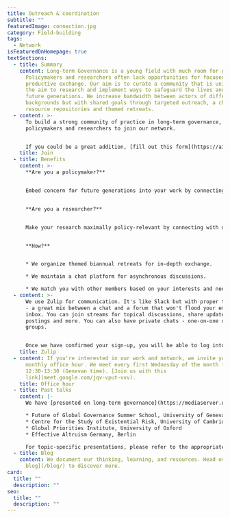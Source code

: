 ```yaml
---
title: Outreach & coordination
subtitle: ""
featuredImage: connection.jpg
category: Field-building
tags:
  - Network
isFeaturedOnHomepage: true
textSections:
  - title: Summary
    content: Long-term Governance is a young field with much room for growth.
      Policymakers and researchers often lack opportunities for focused and
      productive exchange. Our aim is to curate a community that is united in
      the aim to research and implement ways to safeguard the lives and freedom of 
      future generations. We increase bandwidth between actors of different 
      backgrounds but with shared goals through targeted outreach, a chat server,
      resource repositories and themed retreats.
  - content: >-
      To build a strong community of practice in long-term governance, we invite
      policymakers and researchers to join our network. 


      If you could be a great addition, [fill out this form](https://airtable.com/shrdAb3PgjzY49EeZ) and we'll be in touch.
    title: Join
  - title: Benefits
    content: >-
      **Are you a policymaker?**


      Embed concern for future generations into your work by connecting with other policymakers and leading scholars in the fields of decision-making, global catastrophic risks and Longtermism to exchange best practices and stay up to date.


      **Are you a researcher?**


      Make your research maximally policy-relevant by connecting with decision-makers and potential collaborators.


      **How?**


      * We organize themed biannual retreats for in-depth exchange.

      * We maintain a chat platform for asynchronous discussions.

      * We match you with other members based on your interests and needs.
  - content: >-
      We use Zulip for communication. It's like Slack but with proper threading
      - a great mix between a chat and a forum that won't flood your email
      inbox. You can join streams for topical discussions, share updates, job
      postings and more. You can also have private chats - one-on-one or in
      groups.


      Once we have confirmed your sign-up, you will be able to log into [longtermgov.zulipchat.com](https://longtermgov.zulipchat.com/) via your browser or [the app for your phone](https://play.google.com/store/apps/details?id=com.zulipmobile).
    title: Zulip
  - content: If you're interested in our work and network, we invite you to join our
      monthly office hour. We meet every first Wednesday of the month from
      12:30-13:30 (Genevan time). [Join us with this
      link](meet.google.com/jqv-vput-vvv).
    title: Office hour
  - title: Past talks
    content: |-
      We have [presented on long-term governance](https://mediaserver.unige.ch/play/151903) at:

      * Future of Global Governance Summer School, University of Geneva
      * Centre for the Study of Existential Risk, University of Cambridge
      * Global Priorities Institute, University of Oxford
      * Effective Altruism Germany, Berlin

      For topic-specific presentations, please refer to the appropriate project.
  - title: Blog
    content: We document our thinking, learning, and resources. Head over to [our
      blog](/blog/) to discover more.
card:
  title: ""
  description: ""
seo:
  title: ""
  description: ""
---
```


